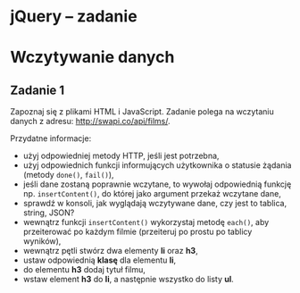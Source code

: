 # jQuery &ndash; zadanie
# Wczytywanie danych

## Zadanie 1
Zapoznaj się z plikami HTML i JavaScript. Zadanie polega na wczytaniu danych z adresu: http://swapi.co/api/films/.

Przydatne informacje:
* użyj odpowiedniej metody HTTP, jeśli jest potrzebna,
* użyj odpowiednich funkcji informujących użytkownika o statusie żądania (metody ```done()```, ```fail()```),
* jeśli dane zostaną poprawnie wczytane, to wywołaj odpowiednią funkcję np. ```insertContent()```, do której jako argument przekaż wczytane dane,
* sprawdź w konsoli, jak wyglądają wczytywane dane, czy jest to tablica, string, JSON?
* wewnątrz funkcji ```insertContent()``` wykorzystaj metodę ```each()```, aby przeiterować po każdym filmie (przeiteruj po prostu po tablicy wyników),
* wewnątrz pętli stwórz dwa elementy **li** oraz **h3**,
* ustaw odpowiednią **klasę** dla elementu **li**,
* do elementu **h3** dodaj tytuł filmu,
* wstaw element **h3** do **li**, a następnie wszystko do listy **ul**.
